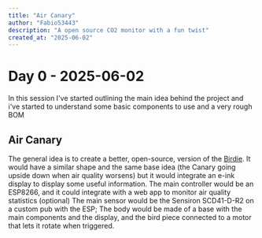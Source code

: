 ```yaml
---
title: "Air Canary"
author: "Fabio53443"
description: "A open source CO2 monitor with a fun twist"
created_at: "2025-06-02"
---
```

# Day 0 - 2025-06-02
In this session I've started outlining the main idea behind the project and i've started to understand some basic components to use and a very rough BOM

## Air Canary 
The general idea is to create a better, open-source, version of the [Birdie](https://www.birdie.design/products/birdie-yellow). 
It would have a similar shape and the same base idea (the Canary going upside down when air quality worsens) but it would integrate an e-ink display to display some useful information. 
The main controller would be an ESP8266, and it could integrate with a web app to monitor air quality statistics (optional) 
The main sensor would be the Sensiron SCD41-D-R2 on a custom pub with the ESP; 
The body would be made of a base with the main components and the display, and the bird piece connected to a motor that lets it rotate when triggered. 


